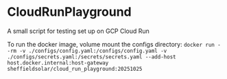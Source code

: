# CloudRunPlayground
A small script for testing set up on GCP Cloud Run

To run the docker image, volume mount the configs directory:
`docker run --rm -v ./configs/config.yaml:/configs/config.yaml -v ./configs/secrets.yaml:/secrets/secrets.yaml --add-host host.docker.internal:host-gateway sheffieldsolar/cloud_run_playground:20251025`
